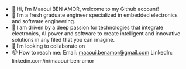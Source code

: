 - 👋 Hi, I’m Maaoui BEN AMOR, welcome to my Github account!
- 🌱 I’m a fresh graduate engineer specialized in embedded electronics and software engineering. 
- 👀  I am driven by a deep passion for technologies that integrate electronics, AI power and software to create intelligent and innovative solutions in any filed that you can imagine. 
- 💞️ I’m looking to collaborate on 
- 📫 How to reach me:
      Email: maaoui.benamor@gmail.com
      LinkedIn: linkedin.com/in/maaoui-ben-amor 


